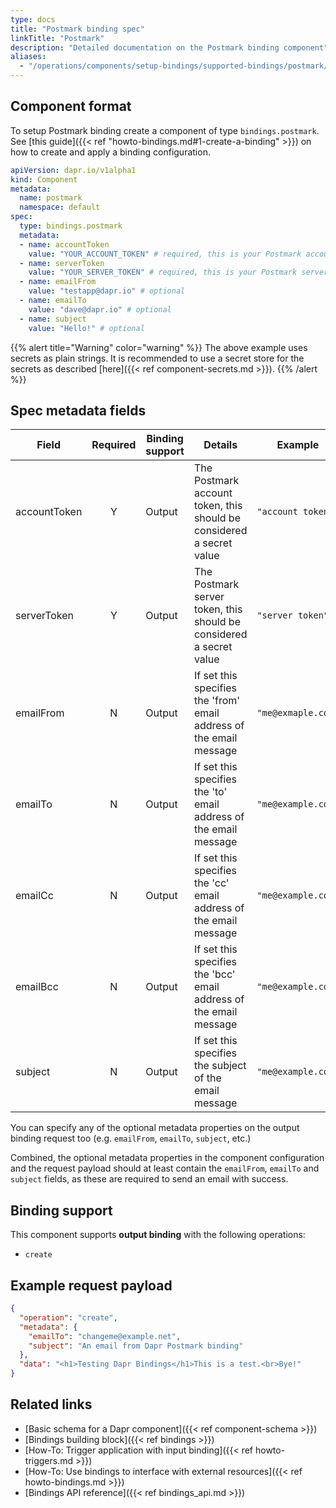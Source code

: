 ```yaml
---
type: docs
title: "Postmark binding spec"
linkTitle: "Postmark"
description: "Detailed documentation on the Postmark binding component"
aliases:
  - "/operations/components/setup-bindings/supported-bindings/postmark/"
---
```


## Component format

To setup Postmark binding create a component of type `bindings.postmark`. See [this guide]({{< ref "howto-bindings.md#1-create-a-binding" >}}) on how to create and apply a binding configuration.


```yaml
apiVersion: dapr.io/v1alpha1
kind: Component
metadata:
  name: postmark
  namespace: default
spec:
  type: bindings.postmark
  metadata:
  - name: accountToken
    value: "YOUR_ACCOUNT_TOKEN" # required, this is your Postmark account token
  - name: serverToken
    value: "YOUR_SERVER_TOKEN" # required, this is your Postmark server token
  - name: emailFrom
    value: "testapp@dapr.io" # optional
  - name: emailTo
    value: "dave@dapr.io" # optional
  - name: subject
    value: "Hello!" # optional
```
{{% alert title="Warning" color="warning" %}}
The above example uses secrets as plain strings. It is recommended to use a secret store for the secrets as described [here]({{< ref component-secrets.md >}}).
{{% /alert %}}

## Spec metadata fields

| Field              | Required | Binding support |  Details | Example |
|--------------------|:--------:|------------|-----|---------|
| accountToken | Y | Output |  The Postmark account token, this should be considered a secret value | `"account token"` |
| serverToken | Y | Output  | The Postmark server token, this should be considered a secret value | `"server token"` |
| emailFrom | N | Output | If set this specifies the 'from' email address of the email message | `"me@exmaple.com"` |
| emailTo | N | Output | If set this specifies the 'to' email address of the email message | `"me@example.com"` |
| emailCc | N | Output | If set this specifies the 'cc' email address of the email message | `"me@example.com"` |
| emailBcc | N | Output | If set this specifies the 'bcc' email address of the email message | `"me@example.com"` |
| subject | N | Output | If set this specifies the subject of the email message | `"me@example.com"` |

You can specify any of the optional metadata properties on the output binding request too (e.g. `emailFrom`, `emailTo`, `subject`, etc.)

Combined, the optional metadata properties in the component configuration and the request payload should at least contain the `emailFrom`, `emailTo` and `subject` fields, as these are required to send an email with success.


## Binding support

This component supports **output binding** with the following operations:

- `create`


## Example request payload

```json
{
  "operation": "create",
  "metadata": {
    "emailTo": "changeme@example.net",
    "subject": "An email from Dapr Postmark binding"
  },
  "data": "<h1>Testing Dapr Bindings</h1>This is a test.<br>Bye!"
}
```

## Related links

- [Basic schema for a Dapr component]({{< ref component-schema >}})
- [Bindings building block]({{< ref bindings >}})
- [How-To: Trigger application with input binding]({{< ref howto-triggers.md >}})
- [How-To: Use bindings to interface with external resources]({{< ref howto-bindings.md >}})
- [Bindings API reference]({{< ref bindings_api.md >}})
